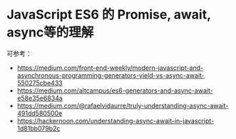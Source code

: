 # JavaScript ES6 的 Promise, await, async等的理解
可参考：
* https://medium.com/front-end-weekly/modern-javascript-and-asynchronous-programming-generators-yield-vs-async-await-550275cbe433
* https://medium.com/altcampus/es6-generators-and-async-await-e58e35e6834a
* https://medium.com/@rafaelvidaurre/truly-understanding-async-await-491dd580500e
* https://hackernoon.com/understanding-async-await-in-javascript-1d81bb079b2c